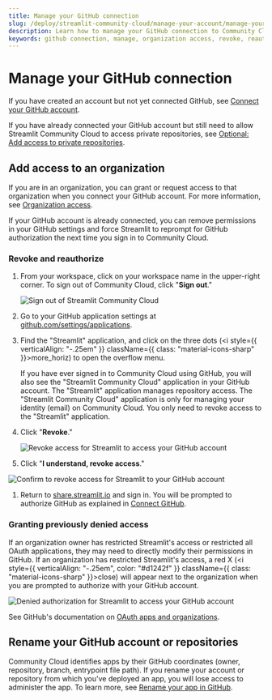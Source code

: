 ```yaml
---
title: Manage your GitHub connection
slug: /deploy/streamlit-community-cloud/manage-your-account/manage-your-github-connection
description: Learn how to manage your GitHub connection to Community Cloud including adding organization access, revoking permissions, and handling account changes.
keywords: github connection, manage, organization access, revoke, reauthorize, oauth, permissions, account rename, repository rename
---
```


# Manage your GitHub connection

If you have created an account but not yet connected GitHub, see [Connect your GitHub account](/deploy/streamlit-community-cloud/get-started/connect-your-github-account).

If you have already connected your GitHub account but still need to allow Streamlit Community Cloud to access private repositories, see [Optional: Add access to private repositories](/deploy/streamlit-community-cloud/get-started/connect-your-github-account#optional-add-access-to-private-repositories).

## Add access to an organization

If you are in an organization, you can grant or request access to that organization when you connect your GitHub account. For more information, see [Organization access](/deploy/streamlit-community-cloud/get-started/connect-your-github-account#organization-access).

If your GitHub account is already connected, you can remove permissions in your GitHub settings and force Streamlit to reprompt for GitHub authorization the next time you sign in to Community Cloud.

### Revoke and reauthorize

1. From your workspace, click on your workspace name in the upper-right corner. To sign out of Community Cloud, click "**Sign out**."

   ![Sign out of Streamlit Community Cloud](/images/streamlit-community-cloud/account-sign-out.png)

1. Go to your GitHub application settings at <a href="https://github.com/settings/applications" target="_blank">github.com/settings/applications</a>.
1. Find the "Streamlit" application, and click on the three dots (<i style={{ verticalAlign: "-.25em" }} className={{ class: "material-icons-sharp" }}>more_horiz</i>) to open the overflow menu.

   If you have ever signed in to Community Cloud using GitHub, you will also see the "Streamlit Community Cloud" application in your GitHub account. The "Streamlit" application manages repository access. The "Streamlit Community Cloud" application is only for managing your identity (email) on Community Cloud. You only need to revoke access to the "Streamlit" application.

1. Click "**Revoke**."

   <div style={{ maxWidth: '75%', margin: 'auto' }}>
   <Image alt="Revoke access for Streamlit to access your GitHub account" src="/images/streamlit-community-cloud/GitHub-revoke.png" />
   </div>

1. Click "**I understand, revoke access**."

  <div style={{ maxWidth: '50%', margin: 'auto' }}>
  <Image alt="Confirm to revoke access for Streamlit to your GitHub account" src="/images/streamlit-community-cloud/GitHub-revoke-confirm.png" />
  </div>

1. Return to <a href="https://share.streamlit.io" target="_blank">share.streamlit.io</a> and sign in. You will be prompted to authorize GitHub as explained in [Connect GitHub](/deploy/streamlit-community-cloud/get-started/connect-your-github-account#organization-access).

### Granting previously denied access

If an organization owner has restricted Streamlit's access or restricted all OAuth applications, they may need to directly modify their permissions in GitHub. If an organization has restricted Streamlit's access, a red X (<i style={{ verticalAlign: "-.25em", color: "#d1242f" }} className={{ class: "material-icons-sharp" }}>close</i>) will appear next to the organization when you are prompted to authorize with your GitHub account.

<div style={{ maxWidth: '60%', margin: 'auto' }}>
<Image alt="Denied authorization for Streamlit to access your GitHub account" src="/images/streamlit-community-cloud/GitHub-auth-denied-XL.png" />
</div>

See GitHub's documentation on <a href="https://docs.github.com/en/apps/oauth-apps/using-oauth-apps/authorizing-oauth-apps#oauth-apps-and-organizations" target="_blank">OAuth apps and organizations</a>.

## Rename your GitHub account or repositories

Community Cloud identifies apps by their GitHub coordinates (owner, repository, branch, entrypoint file path). If you rename your account or repository from which you've deployed an app, you will lose access to administer the app. To learn more, see [Rename your app in GitHub](/deploy/streamlit-community-cloud/manage-your-app/rename-your-app).
